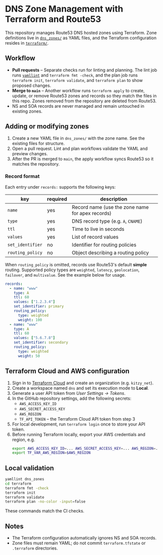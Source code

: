 # DNS Zone Management with Terraform and Route53

This repository manages Route53 DNS hosted zones using Terraform. Zone definitions live in [`dns_zones/`](dns_zones) as YAML files, and the Terraform configuration resides in [`terraform/`](terraform).

## Workflow

* **Pull requests** – Separate checks run for linting and planning. The lint job runs [`yamllint`](https://yamllint.readthedocs.io) and `terraform fmt -check`, and the plan job runs `terraform init`, `terraform validate`, and `terraform plan` to show proposed changes.
* **Merge to `main`** – Another workflow runs `terraform apply` to create, update, or remove Route53 zones and records so they match the files in this repo. Zones removed from the repository are deleted from Route53.
* NS and SOA records are never managed and remain untouched in existing zones.

## Adding or modifying zones

1. Create a new YAML file in `dns_zones/` with the zone name. See the existing files for structure.
2. Open a pull request. Lint and plan workflows validate the YAML and preview changes.
3. After the PR is merged to `main`, the apply workflow syncs Route53 so it matches the repository.

### Record format

Each entry under `records:` supports the following keys:

| key | required | description |
|-----|----------|-------------|
| `name` | yes | Record name (use the zone name for apex records) |
| `type` | yes | DNS record type (e.g. `A`, `CNAME`) |
| `ttl` | yes | Time to live in seconds |
| `values` | yes | List of record values |
| `set_identifier` | no | Identifier for routing policies |
| `routing_policy` | no | Object describing a routing policy |

When `routing_policy` is omitted, records use Route53's default **simple** routing. Supported policy types are `weighted`, `latency`, `geolocation`, `failover`, and `multivalue`. See the example below for usage.

```yaml
records:
  - name: "www"
    type: A
    ttl: 60
    values: ["1.2.3.4"]
    set_identifier: primary
    routing_policy:
      type: weighted
      weight: 100
  - name: "www"
    type: A
    ttl: 60
    values: ["5.6.7.8"]
    set_identifier: secondary
    routing_policy:
      type: weighted
      weight: 50
```

## Terraform Cloud and AWS configuration

1. Sign in to [Terraform Cloud](https://app.terraform.io/) and create an organization (e.g. `kitzy_net`).
2. Create a workspace named `dns` and set its execution mode to **Local**.
3. Generate a user API token from *User Settings → Tokens*.
4. In the GitHub repository settings, add the following secrets:
   * `AWS_ACCESS_KEY_ID`
   * `AWS_SECRET_ACCESS_KEY`
   * `AWS_REGION`
   * `TF_API_TOKEN` – the Terraform Cloud API token from step 3
5. For local development, run `terraform login` once to store your API token.
6. Before running Terraform locally, export your AWS credentials and region, e.g.
   ```bash
   export AWS_ACCESS_KEY_ID=... AWS_SECRET_ACCESS_KEY=... AWS_REGION=...
   export TF_VAR_AWS_REGION=$AWS_REGION
   ```

## Local validation

```bash
yamllint dns_zones
cd terraform
terraform fmt -check
terraform init
terraform validate
terraform plan -no-color -input=false
```

These commands match the CI checks.

## Notes

* The Terraform configuration automatically ignores NS and SOA records.
* Zone files must remain YAML; do not commit `terraform.tfstate` or `.terraform` directories.
